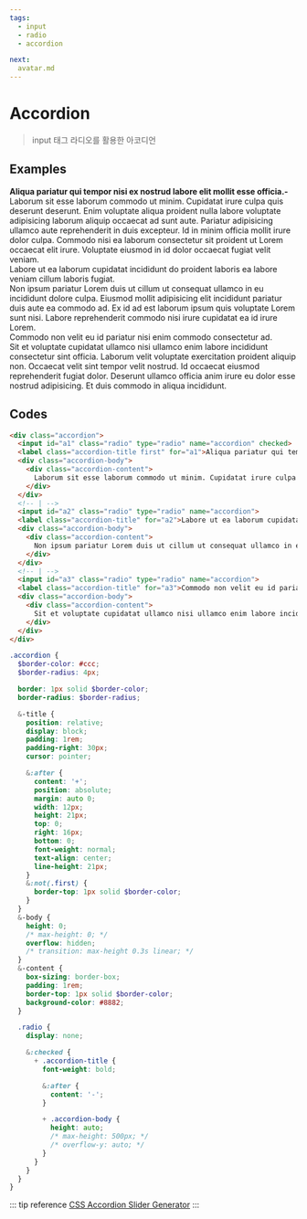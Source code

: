 ```yaml
---
tags:
  - input
  - radio
  - accordion

next:
  avatar.md
---
```


# Accordion

> input 태그 라디오를 활용한 아코디언

## Examples

<div class="box box-row">
  <div class="accordion">
    <input id="a1" class="radio" type="radio" name="accordion" checked>
    <label class="accordion-title first" for="a1">Aliqua pariatur qui tempor nisi ex nostrud labore elit mollit esse officia.</label>
    <div class="accordion-body">
      <div class="accordion-content">
        Laborum sit esse laborum commodo ut minim. Cupidatat irure culpa quis deserunt deserunt. Enim voluptate aliqua proident nulla labore voluptate adipisicing laborum aliquip occaecat ad sunt aute. Pariatur adipisicing ullamco aute reprehenderit in duis excepteur. Id in minim officia mollit irure dolor culpa. Commodo nisi ea laborum consectetur sit proident ut Lorem occaecat elit irure. Voluptate eiusmod in id dolor occaecat fugiat velit veniam.
      </div>
    </div>
    <!-- | -->
    <input id="a2" class="radio" type="radio" name="accordion">
    <label class="accordion-title" for="a2">Labore ut ea laborum cupidatat incididunt do proident laboris ea labore veniam cillum laboris fugiat.</label>
    <div class="accordion-body">
      <div class="accordion-content">
        Non ipsum pariatur Lorem duis ut cillum ut consequat ullamco in eu incididunt dolore culpa. Eiusmod mollit adipisicing elit incididunt pariatur duis aute ea commodo ad. Ex id ad est laborum ipsum quis voluptate Lorem sunt nisi. Labore reprehenderit commodo nisi irure cupidatat ea id irure Lorem.
      </div>
    </div>
    <!-- | -->
    <input id="a3" class="radio" type="radio" name="accordion">
    <label class="accordion-title" for="a3">Commodo non velit eu id pariatur nisi enim commodo consectetur ad.</label>
    <div class="accordion-body">
      <div class="accordion-content">
        Sit et voluptate cupidatat ullamco nisi ullamco enim labore incididunt consectetur sint officia. Laborum velit voluptate exercitation proident aliquip non. Occaecat velit sint tempor velit nostrud. Id occaecat eiusmod reprehenderit fugiat dolor. Deserunt ullamco officia anim irure eu dolor esse nostrud adipisicing. Et duis commodo in aliqua incididunt.
      </div>
    </div>
  </div>
</div>

## Codes

<CodeGroup>
  <CodeGroupItem title="html">

```html
<div class="accordion">
  <input id="a1" class="radio" type="radio" name="accordion" checked>
  <label class="accordion-title first" for="a1">Aliqua pariatur qui tempor nisi ex nostrud labore elit mollit esse officia.</label>
  <div class="accordion-body">
    <div class="accordion-content">
      Laborum sit esse laborum commodo ut minim. Cupidatat irure culpa quis deserunt deserunt. Enim voluptate aliqua proident nulla labore voluptate adipisicing laborum aliquip occaecat ad sunt aute. Pariatur adipisicing ullamco aute reprehenderit in duis excepteur. Id in minim officia mollit irure dolor culpa. Commodo nisi ea laborum consectetur sit proident ut Lorem occaecat elit irure. Voluptate eiusmod in id dolor occaecat fugiat velit veniam.
    </div>
  </div>
  <!-- | -->
  <input id="a2" class="radio" type="radio" name="accordion">
  <label class="accordion-title" for="a2">Labore ut ea laborum cupidatat incididunt do proident laboris ea labore veniam cillum laboris fugiat.</label>
  <div class="accordion-body">
    <div class="accordion-content">
      Non ipsum pariatur Lorem duis ut cillum ut consequat ullamco in eu incididunt dolore culpa. Eiusmod mollit adipisicing elit incididunt pariatur duis aute ea commodo ad. Ex id ad est laborum ipsum quis voluptate Lorem sunt nisi. Labore reprehenderit commodo nisi irure cupidatat ea id irure Lorem.
    </div>
  </div>
  <!-- | -->
  <input id="a3" class="radio" type="radio" name="accordion">
  <label class="accordion-title" for="a3">Commodo non velit eu id pariatur nisi enim commodo consectetur ad.</label>
  <div class="accordion-body">
    <div class="accordion-content">
      Sit et voluptate cupidatat ullamco nisi ullamco enim labore incididunt consectetur sint officia. Laborum velit voluptate exercitation proident aliquip non. Occaecat velit sint tempor velit nostrud. Id occaecat eiusmod reprehenderit fugiat dolor. Deserunt ullamco officia anim irure eu dolor esse nostrud adipisicing. Et duis commodo in aliqua incididunt.
    </div>
  </div>
</div>
```

  </CodeGroupItem>
  <CodeGroupItem title="SCSS">

```scss
.accordion {
  $border-color: #ccc;
  $border-radius: 4px;

  border: 1px solid $border-color;
  border-radius: $border-radius;

  &-title {
    position: relative;
    display: block;
    padding: 1rem;
    padding-right: 30px;
    cursor: pointer;

    &:after {
      content: '+';
      position: absolute;
      margin: auto 0;
      width: 12px;
      height: 21px;
      top: 0;
      right: 16px;
      bottom: 0;
      font-weight: normal;
      text-align: center;
      line-height: 21px;
    }
    &:not(.first) {
      border-top: 1px solid $border-color;
    }
  }
  &-body {
    height: 0;
    /* max-height: 0; */
    overflow: hidden;
    /* transition: max-height 0.3s linear; */
  }
  &-content {
    box-sizing: border-box;
    padding: 1rem;
    border-top: 1px solid $border-color;
    background-color: #8882;
  }

  .radio {
    display: none;

    &:checked {
      + .accordion-title {
        font-weight: bold;

        &:after {
          content: '-';
        }

        + .accordion-body {
          height: auto;
          /* max-height: 500px; */
          /* overflow-y: auto; */
        }
      }
    }
  }
}
```

  </CodeGroupItem>
</CodeGroup>

::: tip reference
[CSS Accordion Slider Generator](https://accordionslider.com/)
:::

<style lang="scss" scoped>
.accordion {
  $border-color: #ccc;
  $border-radius: 4px;

  border: 1px solid $border-color;
  border-radius: $border-radius;

  &-title {
    position: relative;
    display: block;
    padding: 1rem;
    padding-right: 30px;
    cursor: pointer;

    &:after {
      content: '+';
      position: absolute;
      margin: auto 0;
      width: 12px;
      height: 21px;
      top: 0;
      right: 16px;
      bottom: 0;
      font-weight: normal;
      text-align: center;
      line-height: 21px;
    }
    &:not(.first) {
      border-top: 1px solid $border-color;
    }
  }
  &-body {
    height: 0;
    /* max-height: 0; */
    overflow: hidden;
    /* transition: max-height 0.3s linear; */
  }
  &-content {
    box-sizing: border-box;
    padding: 1rem;
    border-top: 1px solid $border-color;
    background-color: #8882;
  }

  .radio {
    display: none;

    &:checked {
      + .accordion-title {
        font-weight: bold;

        &:after {
          content: '-';
        }

        + .accordion-body {
          height: auto;
          /* max-height: 500px; */
          /* overflow-y: auto; */
        }
      }
    }
  }
}
</style>